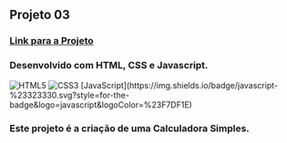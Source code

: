 ## Projeto 03

### [Link para a Projeto](https://wandersondantaas.github.io/FrontEndSenai2023/Projeto03/index.html)

### Desenvolvido com HTML, CSS e Javascript.
<div style="display: inline_block" >
    <img aling="center" alt="HTML5" src="https://img.shields.io/badge/HTML5-E34F26?style=for-the-badge&logo=html5&logoColor=white" />
    <img aling="center" alt="CSS3" src="https://img.shields.io/badge/CSS3-1572B6?style=for-the-badge&logo=css3&logoColor=white" />
    [JavaScript](https://img.shields.io/badge/javascript-%23323330.svg?style=for-the-badge&logo=javascript&logoColor=%23F7DF1E)
</div>

### Este projeto é a criação de uma Calculadora Simples.
